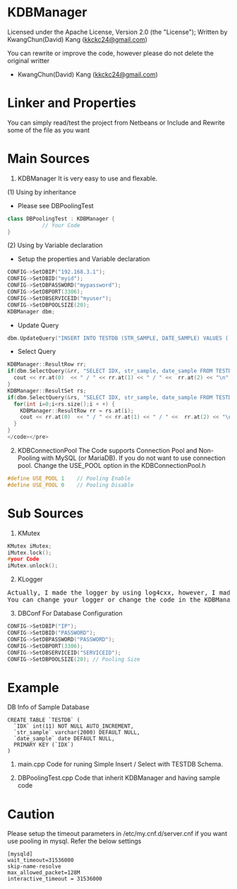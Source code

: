 # KDBManager
Licensed under the Apache License, Version 2.0 (the "License");
Written by KwangChun(David) Kang  (kkckc24@gmail.com)

You can rewrite or improve the code, however please do not delete the original writter 
- KwangChun(David) Kang  (kkckc24@gmail.com)

# Linker and Properties
You can simply read/test the project from Netbeans or Include and Rewrite some of the file as you want

# Main Sources
1. KDBManager 
It is very easy to use and flexable.

(1) Using by inheritance
- Please see DBPoolingTest 
```C++
class DBPoolingTest : KDBManager {
           // Your Code
}
```

(2) Using by Variable declaration
- Setup the properties and Variable declaration
```C++
CONFIG->SetDBIP("192.168.3.1");
CONFIG->SetDBID("myid");
CONFIG->SetDBPASSWORD("mypassword");
CONFIG->SetDBPORT(3306);
CONFIG->SetDBSERVICEID("myuser");
CONFIG->SetDBPOOLSIZE(20);
KDBManager dbm;
```

- Update Query
```C++
dbm.UpdateQuery("INSERT INTO TESTDB (STR_SAMPLE, DATE_SAMPLE) VALUES ('HELLO', '2017-03-31')");
```

- Select Query
```C++
KDBManager::ResultRow rr;
if(dbm.SelectQuery(&rr, "SELECT IDX, str_sample, date_sample FROM TESTDB WHERE IDX = 1")) {
  cout << rr.at(0)  << " / " << rr.at(1) << " / " <<  rr.at(2) << "\n";
}
KDBManager::ResultSet rs; 
if(dbm.SelectQuery(&rs, "SELECT IDX, str_sample, date_sample FROM TESTDB")) {
  for(int i=0;i<rs.size();i + +) {
    KDBManager::ResultRow rr = rs.at(i);
    cout << rr.at(0)  << " / " << rr.at(1) << " / " <<  rr.at(2) << "\n";
  }
}
</code></pre>
```

2. KDBConnectionPool 
The Code supports Connection Pool and Non-Pooling with MySQL (or MariaDB).
If you do not want to use connection pool. Change the USE_POOL option in the KDBConnectionPool.h
```C++
#define USE_POOL 1    // Pooling Enable
#define USE_POOL 0    // Pooling Disable
```

# Sub Sources
1. KMutex 
```C++
KMutex iMutex; 
iMutex.lock();
#your Code
iMutex.unlock();
```

2. KLogger
<pre>Actually, I made the logger by using log4cxx, however, I made the sample KLogger with COUT/PRINTF 
You can change your logger or change the code in the KDBManager/KDBConnectionPool</pre>

3. DBConf
For Database Configuration
```C++
CONFIG->SetDBIP("IP");
CONFIG->SetDBID("PASSWORD");
CONFIG->SetDBPASSWORD("PASSWORD");
CONFIG->SetDBPORT(3306);
CONFIG->SetDBSERVICEID("SERVICEID");
CONFIG->SetDBPOOLSIZE(20); // Pooling Size
```

# Example
DB Info of Sample Database
```mysql
CREATE TABLE `TESTDB` (
  `IDX` int(11) NOT NULL AUTO_INCREMENT,
  `str_sample` varchar(2000) DEFAULT NULL,
  `date_sample` date DEFAULT NULL,
  PRIMARY KEY (`IDX`)
)
```
1. main.cpp
Code for runing Simple Insert / Select with TESTDB Schema.

2. DBPoolingTest.cpp
Code that inherit KDBManager and having sample code

# Caution
Please setup the timeout parameters in /etc/my.cnf.d/server.cnf if you want use pooling in mysql.
Refer the below settings
```
[mysqld]
wait_timeout=31536000
skip-name-resolve
max_allowed_packet=128M
interactive_timeout = 31536000
```
